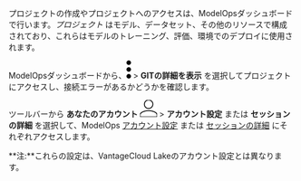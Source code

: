プロジェクトの作成やプロジェクトへのアクセスは、ModelOpsダッシュボードで行います。*プロジェクト* はモデル、データセット、その他のリソースで構成されており、これらはモデルのトレーニング、評価、環境でのデプロイに使用されます。

ModelOpsダッシュボードから、![縦三点メニュー](Images/zsz1597101912145.svg) > **GITの詳細を表示** を選択してプロジェクトにアクセスし、接続エラーがあるかどうかを確認します。

ツールバーから **あなたのアカウント** ![人のアイコン](Images/mci1652327190262.svg) > **アカウント設定** または **セッションの詳細** を選択して、ModelOps [アカウント設定](jue1725407850414.md) または [セッションの詳細](xfm1725407885906.md) にそれぞれアクセスします。

**注:**これらの設定は、VantageCloud Lakeのアカウント設定とは異なります。

